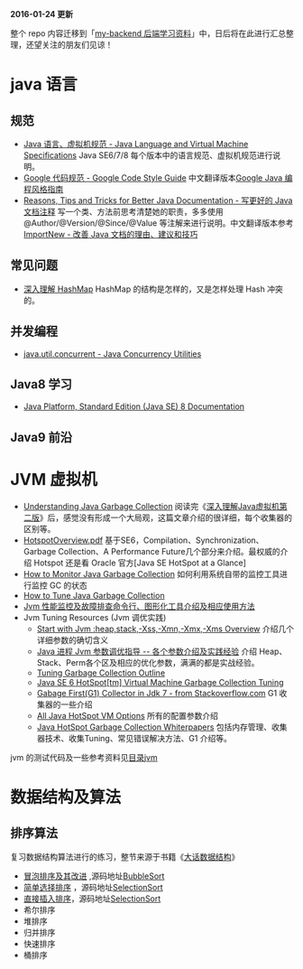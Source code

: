 
**2016-01-24 更新** 

整个 repo 内容迁移到「[my-backend 后端学习资料](https://github.com/xirong/my-backend)」中，日后将在此进行汇总整理，还望关注的朋友们见谅！


# java 语言

## 规范
- [Java 语言、虚拟机规范 - Java Language and Virtual Machine Specifications](http://docs.oracle.com/javase/specs/) Java SE6/7/8 每个版本中的语言规范、虚拟机规范进行说明。
- [Google 代码规范 - Google Code Style Guide](http://google-styleguide.googlecode.com/svn/trunk/javaguide.html) 中文翻译版本[Google Java 编程风格指南](http://www.hawstein.com/posts/google-java-style.html)
- [Reasons, Tips and Tricks for Better Java Documentation - 写更好的 Java 文档注释](http://zeroturnaround.com/rebellabs/reasons-tips-and-tricks-for-better-java-documentation/) 写一个类、方法前思考清楚她的职责，多多使用 @Author/@Version/@Since/@Value 等注解来进行说明。中文翻译版本参考[ImportNew - 改善 Java 文档的理由、建议和技巧](http://www.importnew.com/16459.html)


## 常见问题
- [深入理解 HashMap](https://github.com/guohongjun/HashMap-System-Learning) HashMap 的结构是怎样的，又是怎样处理 Hash 冲突的。

## 并发编程
- [java.util.concurrent - Java Concurrency Utilities](http://tutorials.jenkov.com/java-util-concurrent/index.html)

## Java8 学习
- [Java Platform, Standard Edition (Java SE) 8 Documentation](http://docs.oracle.com/javase/8/)

## Java9 前沿


# JVM 虚拟机

- [Understanding Java Garbage Collection](http://www.cubrid.org/blog/dev-platform/understanding-java-garbage-collection/) 阅读完《[深入理解Java虚拟机第二版](https://github.com/xirong/my-java/blob/master/jvm/%E6%B7%B1%E5%85%A5%E7%90%86%E8%A7%A3java%E8%99%9A%E6%8B%9F%E6%9C%BA%E7%AC%94%E8%AE%B0.xmind)》后，感觉没有形成一个大局观，这篇文章介绍的很详细，每个收集器的区别等。
- [HotspotOverview.pdf](https://www.cs.princeton.edu/picasso/mats/HotspotOverview.pdf) 基于SE6，Compilation、Synchronization、Garbage Collection、A Performance Future几个部分来介绍。最权威的介绍 Hotspot 还是看 Oracle 官方[Java SE HotSpot at a Glance]
- [How to Monitor Java Garbage Collection](http://www.cubrid.org/blog/dev-platform/how-to-monitor-java-garbage-collection/) 如何利用系统自带的监控工具进行监控 GC 的状态
- [How to Tune Java Garbage Collection](http://www.cubrid.org/blog/dev-platform/how-to-tune-java-garbage-collection/)
- [Jvm 性能监控及故障排查命令行、图形化工具介绍及相应使用方法](http://www.ixirong.com/2015/08/01/jvm-monitor-tools/)
- Jvm Tuning Resources (Jvm 调优实践)
	- [Start with Jvm :heap,stack,-Xss,-Xmn,-Xmx,-Xms Overview](http://www.avricot.com/blog/?post/2010/05/03/Get-started-with-java-JVM-memory-(heap%2C-stack%2C-xss-xms-xmx-xmn...)) 介绍几个详细参数的确切含义
	- [Java 进程 Jvm 参数调优指导 -- 各个参数介绍及实践经验](jvm/Java进程JVM参数调优指导.pdf) 介绍 Heap、Stack、Perm各个区及相应的优化参数，满满的都是实战经验。
	- [Tuning Garbage Collection Outline](http://www.petefreitag.com/articles/gctuning/)
	- [Java SE 6 HotSpot[tm] Virtual Machine Garbage Collection Tuning](http://www.oracle.com/technetwork/java/javase/gc-tuning-6-140523.html)
	- [Gabage First(G1) Collector in Jdk 7 - from Stackoverflow.com](http://stackoverflow.com/questions/8111310/java-7-jdk-7-garbage-collection-and-documentation) G1 收集器的一些介绍
	- [All Java HotSpot VM Options](http://www.oracle.com/technetwork/articles/java/vmoptions-jsp-140102.html) 所有的配置参数介绍
	- [Java HotSpot Garbage Collection Whiterpapers](http://www.oracle.com/technetwork/articles/java/index-jsp-140228.html) 包括内存管理、收集器技术、收集Tuning、常见错误解决方法、G1 介绍等。

jvm 的测试代码及一些参考资料见[目录jvm](jvm/)

# 数据结构及算法

## 排序算法
复习数据结构算法进行的练习，整节来源于书籍《[大话数据结构](http://book.douban.com/subject/6424904/)》

- [冒泡排序及其改进](http://www.ixirong.com/2015/07/16/sort-algorithm-bubblesort/) ,源码地址[BubbleSort](sort-algorithm/BubbleSort.java)
- [简单选择排序](http://www.ixirong.com/2015/07/19/sort-algorithm-selectionsort/) ，源码地址[SelectionSort](sort-algorithm/SelectionSort.java)
- [直接插入排序](http://www.ixirong.com/2015/07/19/sort-algorithem-insertsort/)，源码地址[SelectionSort](sort-algorithm/SelectionSort.java)
- 希尔排序
- 堆排序
- 归并排序
- 快速排序
- 桶排序
